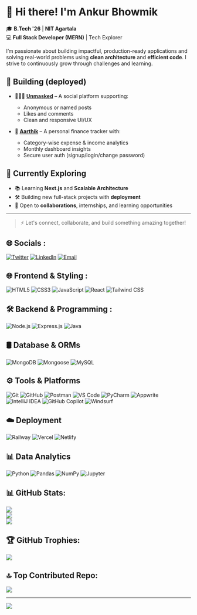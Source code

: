 # 👋 Hi there! I'm Ankur Bhowmik

🎓 **B.Tech '26** | **NIT Agartala**  
💻 **Full Stack Developer (MERN)** | Tech Explorer

I’m passionate about building impactful, production-ready applications and solving real-world problems using **clean architecture** and **efficient code**. I strive to continuously grow through challenges and learning.

## 🚀 Building (deployed)

- 🧑‍🤝‍🧑 [**Unmasked**](https://www.unmasked.online) – A social platform supporting:
  - Anonymous or named posts  
  - Likes and comments 
  - Clean and responsive UI/UX

- 💸 [**Aarthik**](https://aarthik.online) – A personal finance tracker with:
  - Category-wise expense & income analytics  
  - Monthly dashboard insights  
  - Secure user auth (signup/login/change password)

## 🌱 Currently Exploring

- 📚 Learning **Next.js** and **Scalable Architecture**
- 🛠️ Building new full-stack projects with **deployment**
- 🤝 Open to **collaborations**, internships, and learning opportunities

---

> ⚡ Let's connect, collaborate, and build something amazing together!


## 🌐 Socials :

[![Twitter](https://img.shields.io/badge/-Twitter-000000?style=flat&logo=x&logoColor=white)](https://x.com/iamankurbhowmik)
[![LinkedIn](https://img.shields.io/badge/-LinkedIn-0A66C2?style=flat&logo=linkedin&logoColor=white)](https://www.linkedin.com/in/ankur-bhowmik-83921b18b/)
[![Email](https://img.shields.io/badge/-Email-D14836?style=flat&logo=gmail&logoColor=white)](mailto:ankur07.js@gmail.com)


## 🌐 Frontend & Styling :

![HTML5](https://img.shields.io/badge/-HTML5-E34F26?style=flat&logo=html5&logoColor=white)
![CSS3](https://img.shields.io/badge/-CSS3-1572B6?style=flat&logo=css3&logoColor=white)
![JavaScript](https://img.shields.io/badge/-JavaScript-F7DF1E?style=flat&logo=javascript&logoColor=black)
![React](https://img.shields.io/badge/-React-61DAFB?style=flat&logo=react&logoColor=black)
![Tailwind CSS](https://img.shields.io/badge/-Tailwind_CSS-06B6D4?style=flat&logo=tailwind-css&logoColor=white)


## 🛠️ Backend & Programming :

![Node.js](https://img.shields.io/badge/-Node.js-339933?style=flat&logo=node.js&logoColor=white)
![Express.js](https://img.shields.io/badge/-Express.js-000000?style=flat&logo=express&logoColor=white)
![Java](https://img.shields.io/badge/-Java-007396?style=flat&logo=java&logoColor=white)


## 🛢️ Database & ORMs

![MongoDB](https://img.shields.io/badge/-MongoDB-47A248?style=flat&logo=mongodb&logoColor=white)
![Mongoose](https://img.shields.io/badge/-Mongoose-880000?style=flat&logo=mongoose&logoColor=white)
![MySQL](https://img.shields.io/badge/-MySQL-4479A1?style=flat&logo=mysql&logoColor=white)


## ⚙️ Tools & Platforms

![Git](https://img.shields.io/badge/-Git-F05032?style=flat&logo=git&logoColor=white)
![GitHub](https://img.shields.io/badge/-GitHub-181717?style=flat&logo=github&logoColor=white)
![Postman](https://img.shields.io/badge/-Postman-FF6C37?style=flat&logo=postman&logoColor=white)
![VS Code](https://img.shields.io/badge/-VSCode-007ACC?style=flat&logo=visual-studio-code&logoColor=white)
![PyCharm](https://img.shields.io/badge/-PyCharm-000000?style=flat&logo=pycharm&logoColor=white)
![Appwrite](https://img.shields.io/badge/-Appwrite-F02E65?style=flat&logo=appwrite&logoColor=white)
![IntelliJ IDEA](https://img.shields.io/badge/-IntelliJ_IDEA-000000?style=flat&logo=intellij-idea&logoColor=white)
![GitHub Copilot](https://img.shields.io/badge/-GitHub_Copilot-181717?style=flat&logo=githubcopilot&logoColor=white)
![Windsurf](https://img.shields.io/badge/-Windsurf-38BDF8?style=flat&logoColor=white)



## ☁️ Deployment

![Railway](https://img.shields.io/badge/-Railway-0B0D0E?style=flat&logo=railway&logoColor=white)
![Vercel](https://img.shields.io/badge/-Vercel-000000?style=flat&logo=vercel&logoColor=white)
![Netlify](https://img.shields.io/badge/-Netlify-00C7B7?style=flat&logo=netlify&logoColor=white)


## 📊 Data Analytics

![Python](https://img.shields.io/badge/-Python-3776AB?style=flat&logo=python&logoColor=white)
![Pandas](https://img.shields.io/badge/-Pandas-150458?style=flat&logo=pandas&logoColor=white)
![NumPy](https://img.shields.io/badge/-NumPy-013243?style=flat&logo=numpy&logoColor=white)
![Jupyter](https://img.shields.io/badge/-Jupyter-F37626?style=flat&logo=jupyter&logoColor=white)




## 📊 GitHub Stats:

![](https://github-readme-stats.vercel.app/api?username=Imankurbhowmik&theme=great-gatsby&hide_border=false&include_all_commits=false&count_private=false)<br/>
![](https://github-readme-streak-stats.herokuapp.com/?user=Imankurbhowmik&theme=great-gatsby&hide_border=false)<br/>
![](https://github-readme-stats.vercel.app/api/top-langs/?username=Imankurbhowmik&theme=great-gatsby&hide_border=false&include_all_commits=false&count_private=false&layout=compact)

## 🏆 GitHub Trophies: 

![](https://github-profile-trophy.vercel.app/?username=Imankurbhowmik&theme=monokai&no-frame=true&no-bg=false&margin-w=4)


## 🔝 Top Contributed Repo:

![](https://github-contributor-stats.vercel.app/api?username=Imankurbhowmik&limit=5&theme=dark&combine_all_yearly_contributions=true)


---
[![](https://visitcount.itsvg.in/api?id=Imankurbhowmik&icon=6&color=11)](https://visitcount.itsvg.in)
